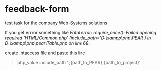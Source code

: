 # feedback-form
test task for the company Web-Systems solutions

If you get errror something like *Fatal error: require_once(): Failed opening required 'HTML/Common.php' (include_path='D:\xampp\php\PEAR') in D:\xampp\php\pear\Table.php on line 68*.

create .htaccess file and paste this line
> php_value include_path '.;{path_to_PEAR};{path_to_project}'
